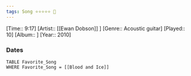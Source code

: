 ```yaml
---
tags: Song ⭐⭐⭐⭐⭐ 💛
---
```

[Time:: 9:17]
[Artist:: [[Ewan Dobson]] ]
[Genre:: Acoustic guitar]
[Played:: 10]
[Album:: ]
[Year:: 2010]
### Dates
````dataview
TABLE Favorite_Song
WHERE Favorite_Song = [[Blood and Ice]]
````